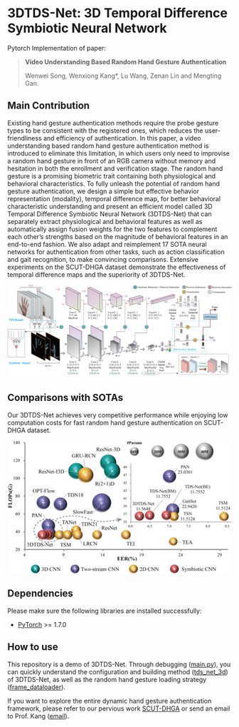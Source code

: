 # 3DTDS-Net: 3D Temporal Difference Symbiotic Neural Network 
Pytorch Implementation of paper:

> **Video Understanding Based Random Hand Gesture Authentication**
>
> Wenwei Song, Wenxiong Kang\*, Lu Wang, Zenan Lin and Mengting Gan.

## Main Contribution
Existing hand gesture authentication methods require the probe gesture types to be consistent with
 the registered ones, which reduces the user-friendliness and efficiency of authentication. 
 In this paper, a video understanding based random hand gesture authentication method is introduced to eliminate 
 this limitation, in which users only need to improvise a random hand gesture in front of an RGB camera without memory 
 and hesitation in both the enrollment and verification stage. The random hand gesture is a promising biometric trait 
 containing both physiological and behavioral characteristics. To fully unleash the potential of random hand gesture 
 authentication, we design a simple but effective behavior representation (modality), temporal difference map, for better 
 behavioral characteristic understanding and present an efficient model called 3D Temporal Difference Symbiotic Neural 
 Network (3DTDS-Net) that can separately extract physiological and behavioral features as well as automatically assign 
 fusion weights for the two features to complement each other’s strengths based on the magnitude of behavioral features 
 in an end-to-end fashion. We also adapt and reimplement 17 SOTA neural networks for authentication from other tasks, 
 such as action classification and gait recognition, to make convincing comparisons. Extensive experiments on the 
 SCUT-DHGA dataset demonstrate the effectiveness of temporal difference maps and the superiority of 3DTDS-Net. 

<p align="center">
  <img src="https://raw.githubusercontent.com/SCUT-BIP-Lab/3DTDS-Net/main/img/3DTDS-Net.png" />
</p>

## Comparisons with SOTAs
Our 3DTDS-Net achieves very competitive performance while enjoying low computation costs for 
fast random hand gesture authentication on SCUT-DHGA dataset.
<p align="center">
  <img src="https://raw.githubusercontent.com/SCUT-BIP-Lab/3DTDS-Net/main/img/SOTA_Comparison.png" />
</p>


## Dependencies
Please make sure the following libraries are installed successfully:
- [PyTorch](https://pytorch.org/) >= 1.7.0

## How to use
This repository is a demo of 3DTDS-Net. Through debugging ([main.py](/main.py)), you can quickly understand the 
configuration and building method ([tds_net_3d](/model/tds_net_3d.py)) of 3DTDS-Net, as well as
the random hand gesture loading strategy ([frame_dataloader](/dataset/frame_dataloader.py)).

If you want to explore the entire dynamic hand gesture authentication framework, please refer to our pervious work [SCUT-DHGA](https://github.com/SCUT-BIP-Lab/SCUT-DHGA) 
or send an email to Prof. Kang ([email](auwxkang@scut.edu.cn)).


